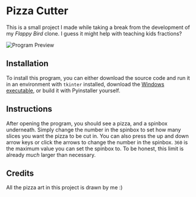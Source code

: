 # Pizza Cutter

This is a small project I made while taking a break from the development of my _Flappy Bird_ clone. I guess it might help with teaching kids fractions?

![Program Preview](https://user-images.githubusercontent.com/96622265/198327466-f24e92c3-8791-48d2-add4-4bf841dd633b.png)

## Installation

To install this program, you can either download the source code and run it in an environment with `tkinter` installed, download the [Windows executable](https://github.com/A-Paint-Brush/Pizza-Cutter/raw/main/Releases/Pizza%20Cutter.exe), or build it with Pyinstaller yourself.

## Instructions

After opening the program, you should see a pizza, and a spinbox underneath. Simply change the number in the spinbox to set how many slices you want the pizza to be cut in. You can also press the up and down arrow keys or click the arrows to change the number in the spinbox. `360` is the maximum value you can set the spinbox to. To be honest, this limit is already _much_ larger than necessary.

## Credits

All the pizza art in this project is drawn by me :)
